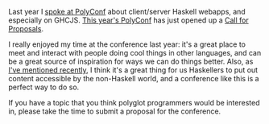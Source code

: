 Last year I [spoke at PolyConf](https://www.youtube.com/watch?v=XfINRj5OzGw)
about client/server Haskell webapps, and especially on GHCJS. [This year's
PolyConf](http://polyconf.com/) has just opened up a [Call for
Proposals](https://docs.google.com/forms/d/1eYd1bNcaG3cJj-_T5WGzPGkdiIHIt7OtEpjvTE-_6dY/viewform?fbzx=-1931623602763285706).

I really enjoyed my time at the conference last year: it's a great place to
meet and interact with people doing cool things in other languages, and can be
a great source of inspiration for ways we can do things better. Also, as [I've
mentioned
recently](https://groups.google.com/d/msg/yesodweb/dbUsQuB656w/g8AfoKnWZqIJ), I
think it's a great thing for us Haskellers to put out content accessible by the
non-Haskell world, and a conference like this is a perfect way to do so.

If you have a topic that you think polyglot programmers would be interested in,
please take the time to submit a proposal for the conference.
